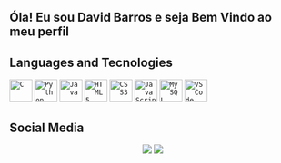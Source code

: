 ## Óla! Eu sou David Barros e seja Bem Vindo ao meu perfil









<h2>Languages and Tecnologies</h2>
<code><img width = "40px" src="https://cdn.jsdelivr.net/gh/devicons/devicon@latest/icons/c/c-original.svg" title = "C" /></code>
<code><img width = "40px" src="https://cdn.jsdelivr.net/gh/devicons/devicon@latest/icons/python/python-original.svg" title = "Python" /></code>
<code><img width = "40px" src="https://cdn.jsdelivr.net/gh/devicons/devicon@latest/icons/java/java-original.svg" title = "Java"/></code>
<code><img width = "40px" src="https://cdn.jsdelivr.net/gh/devicons/devicon@latest/icons/html5/html5-original.svg" title = "HTML5"/></code>
<code><img width = "40px" src="https://cdn.jsdelivr.net/gh/devicons/devicon@latest/icons/css3/css3-original.svg" title = "CSS3"/></code>
<code><img width = "40px" src="https://cdn.jsdelivr.net/gh/devicons/devicon@latest/icons/javascript/javascript-original.svg" title = "JavaScript"/></code>
<code><img width = "40px" src="https://cdn.jsdelivr.net/gh/devicons/devicon@latest/icons/mysql/mysql-original.svg" title = "MySQL"/></code>
<code><img width = "40px" src="https://cdn.jsdelivr.net/gh/devicons/devicon@latest/icons/vscode/vscode-original.svg" title = "VSCode"/></code>

<h2>Social Media</h2>
<div align = "center"> 
  <a href = "mailto:davidbarros1405@gmail.com" target="_blank"><img src="https://img.shields.io/badge/-Gmail-%23333?style=for-the-badge&logo=gmail&logoColor=white" target="_blank"></a>
  <a href="https://www.linkedin.com/in/davi-barros" target="_blank""><img src="https://img.shields.io/badge/-LinkedIn-%230077B5?style=for-the-badge&logo=linkedin&logoColor=white" target="_blank"></a> 
</div>


